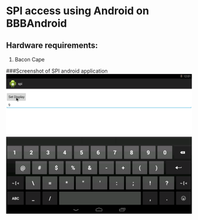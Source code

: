 SPI access using Android on BBBAndroid
==============================

Hardware requirements:
-----------------------------

1. Bacon Cape

###Screenshot of SPI android application
![SPI app](spi.png?raw=true)
